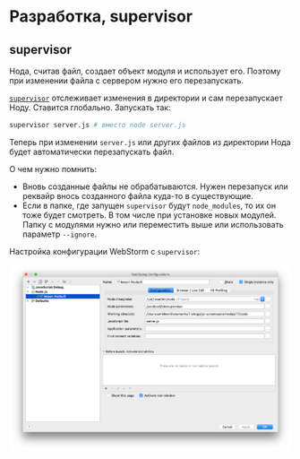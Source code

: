 # Разработка, supervisor
## supervisor
Нода, считав файл, создает объект модуля и использует его. Поэтому при изменении файла с сервером нужно его перезапускать.

[`supervisor`](https://www.npmjs.com/package/supervisor) отслеживает изменения в директории и сам перезапускает Ноду. Ставится глобально. Запускать так:

```bash
supervisor server.js # вместо node server.js
```

Теперь при изменении `server.js` или других файлов из директории Нода будет автоматически перезапускать файл.

О чем нужно помнить:
* Вновь созданные файлы не обрабатываются. Нужен перезапуск или реквайр внось созданного файла куда-то в существующие.
* Если в папке, где запущен `supervisor` будут `node_modules`, то их он тоже будет смотреть. В том числе при установке новых модулей. Папку с модулями нужно или переместить выше или использовать параметр `--ignore`.


Настройка конфигурации WebStorm с `supervisor`:

![](supervisor_idea_config.png)



